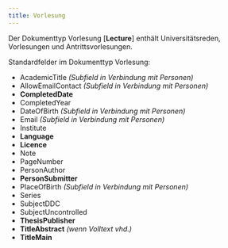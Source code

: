 ```yaml
---
title: Vorlesung
---
```


Der Dokumenttyp Vorlesung [**Lecture**] enthält Universitätsreden, Vorlesungen und Antrittsvorlesungen.

Standardfelder im Dokumenttyp Vorlesung:

* AcademicTitle *(Subfield in Verbindung mit Personen)*
* AllowEmailContact *(Subfield in Verbindung mit Personen)*
* **CompletedDate**
* CompletedYear
* DateOfBirth *(Subfield in Verbindung mit Personen)*
* Email *(Subfield in Verbindung mit Personen)*
* Institute
* **Language**
* **Licence**
* Note
* PageNumber
* PersonAuthor
* **PersonSubmitter**
* PlaceOfBirth *(Subfield in Verbindung mit Personen)*
* Series
* SubjectDDC
* SubjectUncontrolled
* **ThesisPublisher**
* **TitleAbstract** *(wenn Volltext vhd.)*
* **TitleMain**
